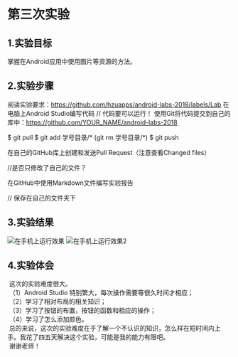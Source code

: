 # 第三次实验
 
 ## 1.实验目标
  掌握在Android应用中使用图片等资源的方法。
 
 ## 2.实验步骤
  阅读实验要求：https://github.com/hzuapps/android-labs-2018/labels/Lab
  在电脑上Android Studio编写代码
 // 代码要可以运行！
  使用Git将代码提交到自己的库中：https://github.com/YOUR_NAME/android-labs-2018
 
 $ git pull
 $ git add 学号目录/*  (git rm 学号目录/*)
 $ git push
 
 在自己的GitHub库上创建和发送Pull Request（注意查看Changed files）
 
 //是否只修改了自己的文件？
 
 在GitHub中使用Markdown文件编写实验报告
 
 // 保存在自己的文件夹下
 
 ## 3.实验结果
 
 ![在手机上运行效果](https://raw.githubusercontent.com/GeekLee1998/android-labs-2018/master/soft1612070501311/main/3First.jpg)
 ![在手机上运行效果2](https://raw.githubusercontent.com/GeekLee1998/android-labs-2018/master/soft1612070501311/main/3Second.png)
 
 ## 4.实验体会
  
  这次的实验难度很大。    
  （1）Android Studio 特别繁大，每次操作需要等很久时间才相应；   
  （2）学习了相对布局的相关知识；   
  （3）学习了按钮的布置，按钮的函数和相应的操作；   
  （4）学习了怎么添加颜色。   
  总的来说，这次的实验难度在于了解一个不认识的知识，怎么样在短时间内上手。我花了四五天解决这个实验，可能是我的能力有限吧。    
  谢谢老师！   
 
